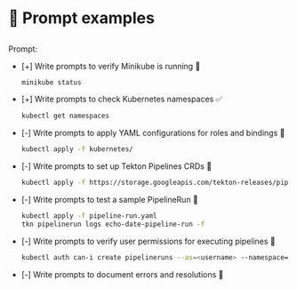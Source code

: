 
# 💬 Prompt examples
##
Prompt:
- [+] Write prompts to verify Minikube is running 🐳
    ```bash
    minikube status
    ```
- [+] Write prompts to check Kubernetes namespaces ✅
    ```bash
    kubectl get namespaces
    ```
- [-] Write prompts to apply YAML configurations for roles and bindings 📜
    ```bash
    kubectl apply -f kubernetes/
    ```
- [-] Write prompts to set up Tekton Pipelines CRDs 🔧
    ```bash
    kubectl apply -f https://storage.googleapis.com/tekton-releases/pipeline/latest/release.yaml
    ```
- [-] Write prompts to test a sample PipelineRun 🚀
    ```bash
    kubectl apply -f pipeline-run.yaml
    tkn pipelinerun logs echo-date-pipeline-run -f
    ```
- [-] Write prompts to verify user permissions for executing pipelines 🔐
    ```bash
    kubectl auth can-i create pipelineruns --as=<username> --namespace=default
    ```
- [-] Write prompts to document errors and resolutions 📝
